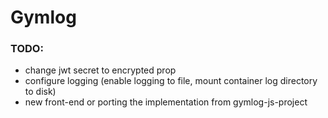 # Gymlog

### TODO:
- change jwt secret to encrypted prop
- configure logging (enable logging to file, mount container log directory to disk)
- new front-end or porting the implementation from gymlog-js-project
